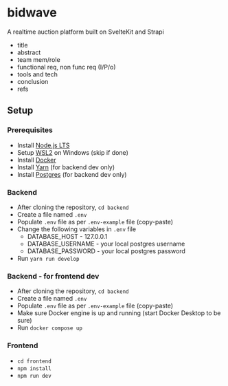 # bidwave
A realtime auction platform built on SvelteKit and Strapi

- title
- abstract
- team mem/role
- functional req, non func req  (I/P/o)
- tools and tech
- conclusion
- refs

## Setup

### Prerequisites

- Install [Node.js LTS](https://nodejs.org/en)
- Setup [WSL2](https://learn.microsoft.com/en-us/windows/wsl/install) on Windows (skip if done)
- Install [Docker](https://www.docker.com/products/docker-desktop/)
- Install [Yarn](https://yarnpkg.com/getting-started/install) (for backend dev only)
- Install [Postgres](https://www.postgresql.org/download/) (for backend dev only)

### Backend

- After cloning the repository, `cd backend`
- Create a file named `.env`
- Populate `.env` file as per `.env-example` file (copy-paste)
- Change the following variables in `.env` file
  - DATABASE_HOST - 127.0.0.1
  - DATABASE_USERNAME - your local postgres username
  - DATABASE_PASSWORD - your local postgres password
- Run `yarn run develop`

### Backend - for frontend dev

- After cloning the repository, `cd backend`
- Create a file named `.env`
- Populate `.env` file as per `.env-example` file (copy-paste)
- Make sure Docker engine is up and running (start Docker Desktop to be sure)
- Run `docker compose up`

### Frontend

- `cd frontend`
- `npm install`
- `npm run dev`
